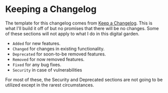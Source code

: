 # Keeping a Changelog

The template for this changelog comes from [Keep a Changelog](https://keepachangelog.com/en/1.0.0/). This is what I'll build it off of but no promises that there will be no changes. Some of these sections will not apply to what I do in this digital garden.&#x20;

* `Added` for new features.
* `Changed` for changes in existing functionality.
* `Deprecated` for soon-to-be removed features.
* `Removed` for now removed features.
* `Fixed` for any bug fixes.
* `Security` in case of vulnerabilities

For most of these, the Security and Deprecated sections are not going to be utilized except in the rarest circumstances.&#x20;
